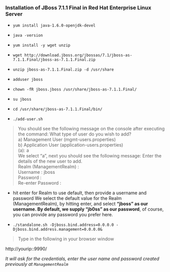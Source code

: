 ### Installation of **JBoss 7.1.1 Final** in **Red Hat Enterprise Linux Server**

* `yum install java-1.6.0-openjdk-devel`

* `java -version`

* `yum install -y wget unzip`

* `wget http://download.jboss.org/jbossas/7.1/jboss-as-7.1.1.Final/jboss-as-7.1.1.Final.zip`

* `unzip jboss-as-7.1.1.Final.zip -d /usr/share`

* `adduser jboss`

* `chown -fR jboss.jboss /usr/share/jboss-as-7.1.1.Final/`



* `su jboss`



* `cd /usr/share/jboss-as-7.1.1.Final/bin/`

* `./add-user.sh`



> You should see the following message on the console after executing the command:
 What type of user do you wish to add? <br />
 a) Management User (mgmt-users.properties)<br />
b) Application User (application-users.properties)<br />
(a): a<br />
We select “a”, next you should see the following message:
Enter the details of the new user to add.<br />
Realm (ManagementRealm) :<br />
Username : jboss<br />
Password :<br />
Re-enter Password :
* hit enter for Realm to use default, then provide a username and password
We select the default value for the Realm (ManagementRealm), by hitting enter, and select **“jboss” as our username. By default, we supply “jb0ss” as our password**, of course, you can provide any password you prefer here.

* `./standalone.sh -Djboss.bind.address=0.0.0.0 -Djboss.bind.address.management=0.0.0.0&`

> Type in the following in your browser window

http://yourip::9990/

_It will ask for the credentials, enter the user name and password created previously at `ManagementRealm`_
